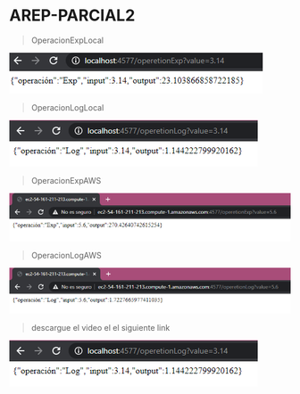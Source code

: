 # AREP-PARCIAL2

> OperacionExpLocal

![](https://github.com/PaulaSanchez810/AREP-PARCIAL2/blob/main/img/operationExp.png)

> OperacionLogLocal

![](https://github.com/PaulaSanchez810/AREP-PARCIAL2/blob/main/img/operationLog.png)

>OperacionExpAWS

![](https://github.com/PaulaSanchez810/AREP-PARCIAL2/blob/main/img/operationLog-AWS.png)

> OperacionLogAWS

![](https://github.com/PaulaSanchez810/AREP-PARCIAL2/blob/main/img/operationExp-AWS.png)

> descargue el video el el siguiente link 

![](https://github.com/PaulaSanchez810/AREP-PARCIAL2/blob/main/img/operationLog.png)
